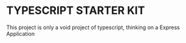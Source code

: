 # TYPESCRIPT STARTER KIT
This project is only a void project of typescript, thinking on a Express Application